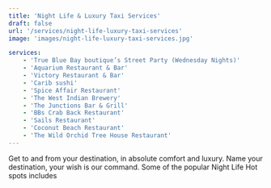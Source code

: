 ```yaml
---
title: 'Night Life & Luxury Taxi Services'
draft: false
url: '/services/night-life-luxury-taxi-services'
image: 'images/night-life-luxury-taxi-services.jpg'

services:
    - 'True Blue Bay boutique’s Street Party (Wednesday Nights)'
    - 'Aquarium Restaurant & Bar'
    - 'Victory Restaurant & Bar'
    - 'Carib sushi'
    - 'Spice Affair Restaurant'
    - 'The West Indian Brewery'
    - 'The Junctions Bar & Grill'
    - 'BBs Crab Back Restaurant'
    - 'Sails Restaurant'
    - 'Coconut Beach Restaurant'
    - 'The Wild Orchid Tree House Restaurant'
---
```


Get to and from your destination, in absolute comfort and luxury. Name your destination, your wish is our command. Some of the popular Night Life Hot spots includes
